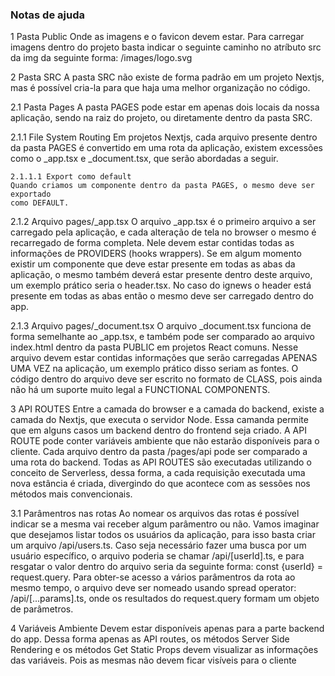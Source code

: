### Notas de ajuda

1 Pasta Public
Onde as imagens e o favicon devem estar. Para carregar imagens dentro do projeto
basta indicar o seguinte caminho no atríbuto src da img da seguinte forma:
/images/logo.svg

2 Pasta SRC
A pasta SRC não existe de forma padrão em um projeto Nextjs, mas é possível
cria-la para que haja uma melhor organização no código.

  2.1 Pasta Pages
  A pasta PAGES pode estar em apenas dois locais da nossa aplicação, sendo na raiz
  do projeto, ou diretamente dentro da pasta SRC.

  2.1.1 File System Routing
  Em projetos Nextjs, cada arquivo presente dentro da pasta PAGES é convertido em
  uma rota da aplicação, existem excessões como o _app.tsx e _document.tsx, que 
  serão abordadas a seguir.

    2.1.1.1 Export como default
    Quando criamos um componente dentro da pasta PAGES, o mesmo deve ser exportado
    como DEFAULT.

  2.1.2 Arquivo pages/_app.tsx
  O arquivo _app.tsx é o primeiro arquivo a ser carregado pela aplicação, e cada
  alteração de tela no browser o mesmo é recarregado de forma completa. Nele devem 
  estar contidas todas as informações de PROVIDERS (hooks wrappers). Se em algum 
  momento existir um componente que deve estar presente em todas as abas da 
  aplicação, o mesmo também deverá estar presente dentro deste arquivo, um exemplo 
  prático seria o header.tsx. No caso do ignews o header está presente em todas 
  as abas então o mesmo deve ser carregado dentro do app.

  2.1.3 Arquivo pages/_document.tsx
  O arquivo _document.tsx funciona de forma semelhante ao _app.tsx, e também pode
  ser comparado ao arquivo index.html dentro da pasta PUBLIC em projetos React
  comuns. Nesse arquivo devem estar contidas informações que serão carregadas
  APENAS UMA VEZ na aplicação, um exemplo prático disso seriam as fontes. O código
  dentro do arquivo deve ser escrito no formato de CLASS, pois ainda não há um 
  suporte muito legal a FUNCTIONAL COMPONENTS.

3 API ROUTES
Entre a camada do browser e a camada do backend, existe a camada do Nextjs, que
executa o servidor Node. Essa camanda permite que em alguns casos um backend
dentro do frontend seja criado. A API ROUTE pode conter variáveis ambiente que 
não estarão disponíveis para o cliente. Cada arquivo dentro da pasta /pages/api
pode ser comparado a uma rota do backend. Todas as API ROUTES são executadas 
utilizando o conceito de Serverless, dessa forma, a cada requisição executada 
uma nova estância é criada, divergindo do que acontece com as sessões nos métodos
mais convencionais.

  3.1 Parâmentros nas rotas
  Ao nomear os arquivos das rotas é possível indicar se a mesma vai receber algum
  parâmentro ou não. Vamos imaginar que desejamos listar todos os usuários da 
  aplicação, para isso basta criar um arquivo /api/users.ts. Caso seja necessário
  fazer uma busca por um usuário específico, o arquivo poderia se chamar 
  /api/[userId].ts, e para resgatar o valor dentro do arquivo seria da seguinte
  forma: const {userId} = request.query. Para obter-se acesso a vários parâmentros
  da rota ao mesmo tempo, o arquivo deve ser nomeado usando spread operator:
  /api/[...params].ts, onde os resultados do request.query formam um objeto de 
  parâmetros. 

4 Variáveis Ambiente
Devem estar disponíveis apenas para a parte backend do app. Dessa forma apenas as
API routes, os métodos Server Side Rendering e os métodos Get Static Props devem
visualizar as informações das variáveis. Pois as mesmas não devem ficar visíveis
para o cliente